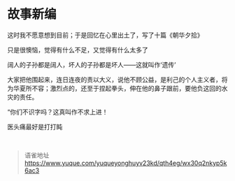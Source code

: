 # 故事新编
这时我不愿意想到目前；于是回忆在心里出土了，写了十篇《朝华夕拾》

只是很懊恼，觉得有什么不足，又觉得有什么太多了

阔人的子孙都是阔人，坏人的子孙都是坏人——这就叫作‘遗传’

大家把他围起来，连日连夜的责以大义，说他不顾公益，是利己的个人主义者，将为华夏所不容；激烈点的，还至于捏起拳头，伸在他的鼻子跟前，要他负这回的水灾的责任。

“你们不识字吗？这真叫作不求上进！

医头痛最好是打打盹

<br>
  
> 语雀地址 https://www.yuque.com/yuqueyonghuyv23kd/qth4eg/wx30q2nkyp5k6ac3